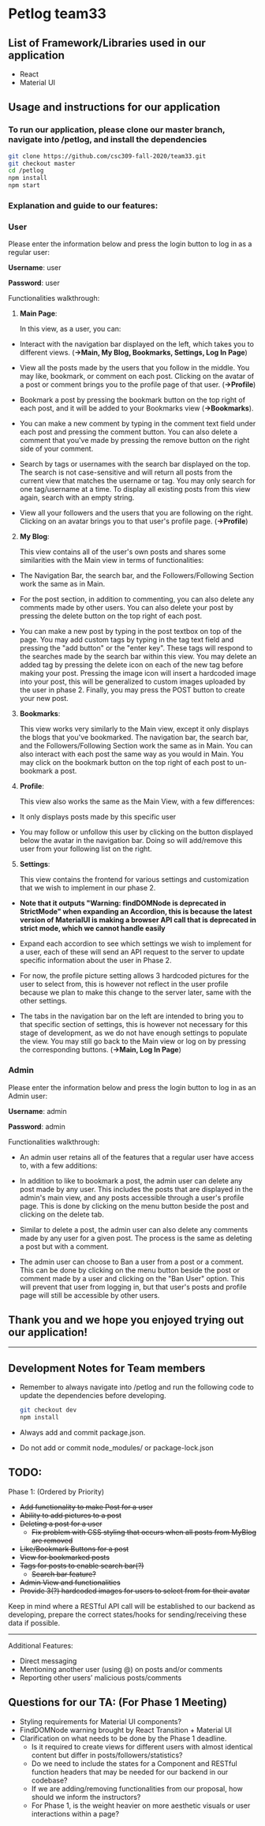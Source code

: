 

# Petlog team33 

## List of Framework/Libraries used in our application
 - React
 - Material UI

## Usage and instructions for our application

### To run our application, please clone our master branch, navigate into /petlog, and install the dependencies
```bash
git clone https://github.com/csc309-fall-2020/team33.git
git checkout master
cd /petlog
npm install
npm start
```

### Explanation and guide to our features:
### User

Please enter the information below and press the login button to log in as a regular user:

**Username**: user

**Password**: user

Functionalities walkthrough:

1. **Main Page**: 

	In this view, as a user, you can:
- Interact with the navigation bar displayed on the left, which takes you to different views. (**->Main, My Blog, Bookmarks, Settings, Log In Page**)

- View all the posts made by the users that you follow in the middle. You may like, bookmark, or comment on each post. Clicking on the avatar of a post or comment brings you to the profile page of that user. (**->Profile**)

- Bookmark a post by pressing the bookmark button on the top right of each post, and it will be added to your Bookmarks view (**->Bookmarks**). 

- You can make a new comment by typing in the comment text field under each post and pressing the comment button. You can also delete a comment that you've made by pressing the remove button on the right side of your comment.

- Search by tags or usernames with the search bar displayed on the top. The search is not case-sensitive and will return all posts from the current view that matches the username or tag. You may only search for one tag/username at a time. To display all existing posts from this view again, search with an empty string.

- View all your followers and the users that you are following on the right. Clicking on an avatar brings you to that user's profile page. (**->Profile**)

2. **My Blog**: 

	This view contains all of the user's own posts and shares some similarities with the Main view in terms of functionalities:

- The Navigation Bar, the search bar, and the Followers/Following Section work the same as in Main.

- For the post section, in addition to commenting, you can also delete any comments made by other users. You can also delete your post by pressing the delete button on the top right of each post.

- You can make a new post by typing in the post textbox on top of the page. You may add custom tags by typing in the tag text field and pressing the "add button" or the "enter key". These tags will respond to the searches made by the search bar within this view. You may delete an added tag by pressing the delete icon on each of the new tag before making your post. Pressing the image icon will insert a hardcoded image into your post, this will be generalized to custom images uploaded by the user in phase 2. Finally, you may press the POST button to create your new post.

3. **Bookmarks**: 

	This view works very similarly to the Main view, except it only displays the blogs that you've bookmarked. The navigation bar, the search bar, and the Followers/Following Section work the same as in Main. You can also interact with each post the same way as you would in Main. You may click on the bookmark button on the top right of each post to un-bookmark a post.

4. **Profile**: 

	This view also works the same as the Main View, with a few differences:
- It only displays posts made by this specific user

- You may follow or unfollow this user by clicking on the button displayed below the avatar in the navigation bar. Doing so will add/remove this user from your following list on the right.

5. **Settings**: 

	This view contains the frontend for various settings and customization that we wish to implement in our phase 2.
- **Note that it outputs "Warning: findDOMNode is deprecated in StrictMode" when expanding an Accordion, this is because the latest version of MaterialUI is making a browser API call that is deprecated in strict mode, which we cannot handle easily**

- Expand each accordion to see which settings we wish to implement for a user, each of these will send an API request to the server to update specific information about the user in Phase 2.

- For now, the profile picture setting allows 3 hardcoded pictures for the user to select from, this is however not reflect in the user profile because we plan to make this change to the server later, same with the other settings.

- The tabs in the navigation bar on the left are intended to bring you to that specific section of settings, this is however not necessary for this stage of development, as we do not have enough settings to populate the view. You may still go back to the Main view or log on by pressing the corresponding buttons. (**->Main, Log In Page**)


### Admin

Please enter the information below and press the login button to log in as an Admin user:

**Username**: admin

**Password**: admin

Functionalities walkthrough:

- An admin user retains all of the features that a regular user have access to, with a few additions:

- In addition to like to bookmark a post, the admin user can delete any post made by any user. This includes the posts that are displayed in the admin's main view, and any posts accessible through a user's profile page. This is done by clicking on the menu button beside the post and clicking on the delete tab.

- Similar to delete a post, the admin user can also delete any comments made by any user for a given post. The process is the same as deleting a post but with a comment.

- The admin user can choose to Ban a user from a post or a comment. This can be done by clicking on the menu button beside the post or comment made by a user and clicking on the "Ban User" option. This will prevent that user from logging in, but that user's posts and profile page will still be accessible by other users.

## Thank you and we hope you enjoyed trying out our application!

---

## Development Notes for Team members

- Remember to always navigate into /petlog and run the following code to update the dependencies before developing.
  ```bash
  git checkout dev
  npm install
  ```

- Always add and commit package.json.
- Do not add or commit node_modules/ or package-lock.json

## TODO:

Phase 1: (Ordered by Priority)
-   ~~Add functionality to make Post for a user~~
-   ~~Ability to add pictures to a post~~
-   ~~Deleting a post for a user~~
	- ~~Fix problem with CSS styling that occurs when all posts from MyBlog are removed~~
-   ~~Like/Bookmark Buttons for a post~~
-   ~~View for bookmarked posts~~
-   ~~Tags for posts to enable search bar(?)~~
	- ~~Search bar feature?~~
-   ~~Admin View and functionalities~~
-   ~~Provide 3(?) hardcoded images for users to select from for their avatar~~

Keep in mind where a RESTful API call will be established to our backend as developing, prepare the correct states/hooks for sending/receiving these data if possible.

---
Additional Features:
- Direct messaging
- Mentioning another user (using @) on posts and/or comments
- Reporting other users’ malicious posts/comments

## Questions for our TA: (For Phase 1 Meeting)
- Styling requirements for Material UI components?
- FindDOMNode warning brought by React Transition + Material UI
- Clarification on what needs to be done by the Phase 1 deadline.
  - Is it required to create views for different users with almost identical content but differ in posts/followers/statistics?
  - Do we need to include the states for a Component and RESTful function headers that may be needed for our backend in our codebase?
  - If we are adding/removing functionalities from our proposal, how should we inform the instructors?
  - For Phase 1, is the weight heavier on more aesthetic visuals or user interactions within a page?

